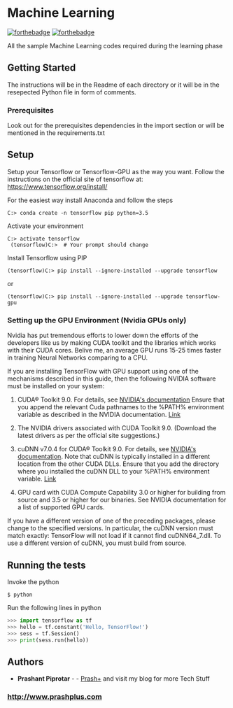 # Machine Learning
[![forthebadge](https://forthebadge.com/images/badges/made-with-python.svg)](https://forthebadge.com)
[![forthebadge](https://forthebadge.com/images/badges/powered-by-responsibility.svg)](https://forthebadge.com)


All the sample Machine Learning codes required during the learning phase

## Getting Started

The instructions will be in the Readme of each directory or it will be in the resepected Python file in form of comments.

### Prerequisites

Look out for the prerequisites dependencies in the import section or will be mentioned in the requirements.txt



## Setup

Setup your Tensorflow or Tensorflow-GPU as the way you want.
Follow the instructions on the official site of tensorflow at: https://www.tensorflow.org/install/

For the easiest way install Anaconda and follow the steps

```
C:> conda create -n tensorflow pip python=3.5
```
Activate your environment

```
C:> activate tensorflow
 (tensorflow)C:>  # Your prompt should change 
```
Install Tensorflow using PIP

```
(tensorflow)C:> pip install --ignore-installed --upgrade tensorflow 
```
or 
```
(tensorflow)C:> pip install --ignore-installed --upgrade tensorflow-gpu
```

### Setting up the GPU Environment (Nvidia GPUs only)

Nvidia has put tremendous efforts to lower down the efforts of the developers like us by making CUDA toolkit and the libraries which works with their CUDA cores. Belive me, an average GPU runs 15-25 times faster in training Neural Networks comparing to a CPU.

If you are installing TensorFlow with GPU support using one of the mechanisms described in this guide, then the following NVIDIA software must be installed on your system:

1. CUDA® Toolkit 9.0. For details, see [NVIDIA's documentation](https://docs.nvidia.com/cuda/cuda-installation-guide-microsoft-windows/) Ensure that you append the relevant Cuda pathnames to the %PATH% environment variable as described in the NVIDIA documentation. [Link](https://developer.nvidia.com/cuda-toolkit-archive)

2. The NVIDIA drivers associated with CUDA Toolkit 9.0. (Download the latest drivers as per the official site suggestions.)

3. cuDNN v7.0.4 for CUDA® Toolkit 9.0. For details, see [NVIDIA's documentation](https://developer.nvidia.com/cudnn). Note that cuDNN is typically installed in a different location from the other CUDA DLLs. Ensure that you add the directory where you installed the cuDNN DLL to your %PATH% environment variable. [Link](https://developer.nvidia.com/rdp/cudnn-archive)

4. GPU card with CUDA Compute Capability 3.0 or higher for building from source and 3.5 or higher for our binaries. See NVIDIA documentation for a list of supported GPU cards.

If you have a different version of one of the preceding packages, please change to the specified versions. In particular, the cuDNN version must match exactly: TensorFlow will not load if it cannot find cuDNN64_7.dll. To use a different version of cuDNN, you must build from source.

## Running the tests

Invoke the python
```
$ python
```

Run the following lines in python

```python
>>> import tensorflow as tf
>>> hello = tf.constant('Hello, TensorFlow!')
>>> sess = tf.Session()
>>> print(sess.run(hello))
```


## Authors

* **Prashant Piprotar** - - [Prash+](https://github.com/prashplus)
and visit my blog for more Tech Stuff
### http://www.prashplus.com
